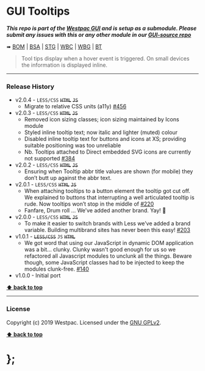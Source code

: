 GUI Tooltips
============

***This repo is part of the [Westpac GUI](http://gel.westpacgroup.com.au/GUI/) and is setup as a submodule. Please submit any issues with this or any other
module in our [GUI-source repo](https://github.com/WestpacCXTeam/GUI-source/issues)***

➠
[BOM](http://westpaccxteam.github.io/GUI-tooltips/tests/BOM/) |
[BSA](http://westpaccxteam.github.io/GUI-tooltips/tests/BSA/) |
[STG](http://westpaccxteam.github.io/GUI-tooltips/tests/STG/) |
[WBC](http://westpaccxteam.github.io/GUI-tooltips/tests/WBC/) |
[WBG](http://westpaccxteam.github.io/GUI-tooltips/tests/WBG/) |
[BT](http://westpaccxteam.github.io/GUI-tooltips/tests/BT/)

> Tool tips display when a hover event is triggered. On small devices the information is displayed inline.

----------------------------------------------------------------------------------------------------------------------------------------------------------------


### Release History

* v2.0.4 - `LESS/CSS` ~~`HTML`~~ ~~`JS`~~
	* Migrate to relative CSS units (a11y)
		[#456](https://github.com/WestpacCXTeam/GUI-source/issues/456)
* v2.0.3 - `LESS/CSS` ~~`HTML`~~ ~~`JS`~~
	* Removed icon sizing classes; icon sizing maintained by Icons module
	* Styled inline tooltip text; now italic and lighter (muted) colour
	* Disabled inline tooltip text for buttons and icons at XS; providing suitable positioning was too unreliable
	* Nb. Tooltips attached to Direct embedded SVG icons are currently not supported
		[#384](https://github.com/WestpacCXTeam/GUI-source/issues/384)
* v2.0.2 - `LESS/CSS` ~~`HTML`~~ ~~`JS`~~
	* Ensuring when Tooltip abbr title values are shown (for mobile) they don’t butt up against the abbr text.
* v2.0.1 - `LESS/CSS` ~~`HTML`~~ ~~`JS`~~
	* When attaching tooltips to a button element the tooltip got cut off. We explained to buttons that interrupting a well articulated tooltip is rude. Now
		tooltips won’t stop in the middle of
		[#220](https://github.com/WestpacCXTeam/GUI-source/issues/220)
	* Fanfare, Drum roll … We’ve added another brand. Yay! :clap:
* v2.0.0 - `LESS/CSS` ~~`HTML`~~ ~~`JS`~~
	* To make it easier to switch brands with Less we’ve added a brand variable. Building multibrand sites has never been this easy!
		[#203](https://github.com/WestpacCXTeam/GUI-source/issues/203)
* v1.0.1 - ~~`LESS/CSS`~~ `JS` ~~`HTML`~~
	* We got word that using our JavaScript in dynamic DOM application was a bit... clunky. Clunky wasn't good enough for us so we refactored all Javascript
		modules to unclunk all the things. Beware though, some JavaScript classes had to be injected to keep the modules clunk-free.
		[#140](https://github.com/WestpacCXTeam/GUI-source/issues/140)
* v1.0.0 - Initial port

**[⬆ back to top](#content)**


----------------------------------------------------------------------------------------------------------------------------------------------------------------


### License

Copyright (c) 2019 Westpac. Licensed under the [GNU GPLv2](https://raw.githubusercontent.com/WestpacCXTeam/GUI-tooltips/master/LICENSE).

**[⬆ back to top](#content)**

# };